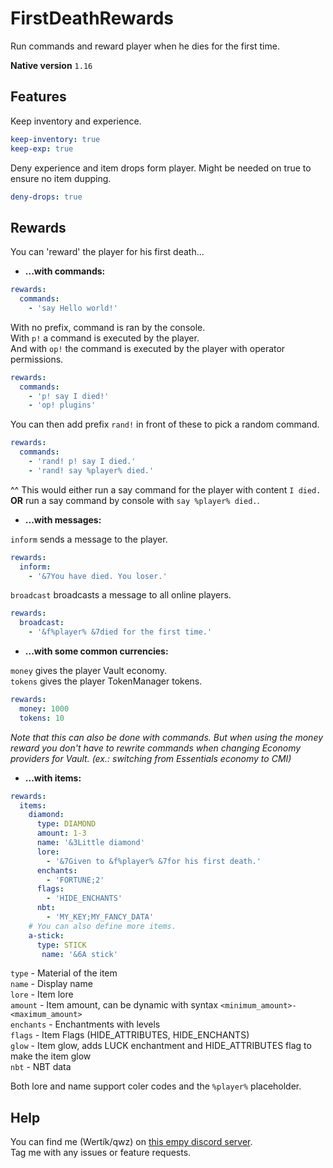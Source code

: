 # FirstDeathRewards
Run commands and reward player when he dies for the first time.

**Native version**
`1.16`

## Features

Keep inventory and experience.
```yaml
keep-inventory: true
keep-exp: true
```

Deny experience and item drops form player. Might be needed on true to ensure no item dupping.
```yaml
deny-drops: true
```

## Rewards

You can 'reward' the player for his first death...

* **...with commands:**
```yaml
rewards:
  commands:
    - 'say Hello world!'
```
With no prefix, command is ran by the console.\
With `p!` a command is executed by the player.\
And with `op!` the command is executed by the player with operator permissions.
```yaml
rewards:
  commands:
    - 'p! say I died!'
    - 'op! plugins'
```

You can then add prefix `rand!` in front of these to pick a random command.
```yaml
rewards:
  commands:
    - 'rand! p! say I died.'
    - 'rand! say %player% died.'
```
^^ This would either run a say command for the player with content `I died.` **OR** run a say command by console with `say %player% died.`.

* **...with messages:**

`inform` sends a message to the player.
```yaml
rewards:
  inform:
    - '&7You have died. You loser.'
```

`broadcast` broadcasts a message to all online players.
```yaml
rewards:
  broadcast:
    - '&f%player% &7died for the first time.'
```

* **...with some common currencies:**

`money` gives the player Vault economy.\
`tokens` gives the player TokenManager tokens.
```yaml
rewards:
  money: 1000
  tokens: 10
```

*Note that this can also be done with commands. But when using the money reward you don't have to rewrite commands when changing Economy providers for Vault. (ex.: switching from Essentials economy to CMI)*

* **...with items:**
```yaml
rewards:
  items:
    diamond:
      type: DIAMOND
      amount: 1-3
      name: '&3Little diamond'
      lore:
        - '&7Given to &f%player% &7for his first death.'
      enchants:
        - 'FORTUNE;2'
      flags:
        - 'HIDE_ENCHANTS'
      nbt:
        - 'MY_KEY;MY_FANCY_DATA'
    # You can also define more items.
    a-stick:
      type: STICK
       name: '&6A stick'
```

`type` - Material of the item\
`name` - Display name\
`lore` - Item lore\
`amount` - Item amount, can be dynamic with syntax `<minimum_amount>-<maximum_amount>`\
`enchants` - Enchantments with levels\
`flags` - Item Flags (HIDE_ATTRIBUTES, HIDE_ENCHANTS)\
`glow` - Item glow, adds LUCK enchantment and HIDE_ATTRIBUTES flag to make the item glow\
`nbt` - NBT data

Both lore and name support coler codes and the `%player%` placeholder.

## Help

You can find me (Wertík/qwz) on [this empy discord server](https://discord.gg/5Suw58j).\
Tag me with any issues or feature requests.
